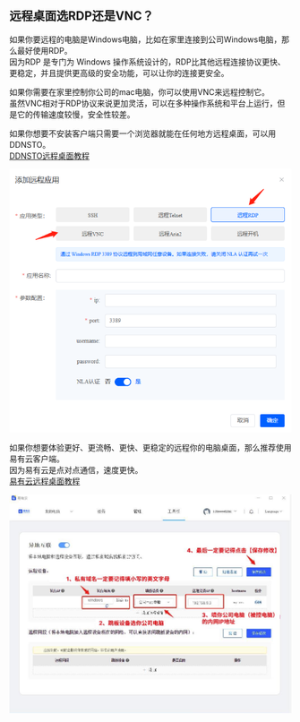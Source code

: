 ## 远程桌面选RDP还是VNC？

如果你要远程的电脑是Windows电脑，比如在家里连接到公司Windows电脑，那么最好使用RDP。  
因为RDP 是专门为 Windows 操作系统设计的，RDP比其他远程连接协议更快、更稳定，并且提供更高级的安全功能，可以让你的连接更安全。  
  

如果你需要在家里控制你公司的mac电脑，你可以使用VNC来远程控制它。  
虽然VNC相对于RDP协议来说更加灵活，可以在多种操作系统和平台上运行，但是它的传输速度较慢，安全性较差。

如果你想要不安装客户端只需要一个浏览器就能在任何地方远程桌面，可以用DDNSTO。  
[DDNSTO远程桌面教程](/zh/guide/ddnsto/cloudapp.md#_4-%E7%8E%A9%E8%BD%ACwindows-rdp%E8%BF%9C%E7%A8%8B)

![image](./image/remoteProtocol/1.jpg)

如果你想要体验更好、更流畅、更快、更稳定的远程你的电脑桌面，那么推荐使用易有云客户端。  
因为易有云是点对点通信，速度更快。  
[易有云远程桌面教程](/zh/guide/linkease/tips/remote.md)

![image](./image/remoteProtocol/2.jpg)
